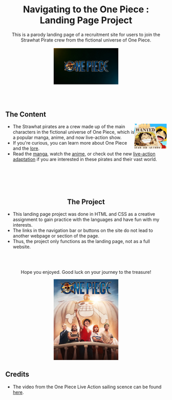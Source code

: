 <h1 align="center">Navigating to the One Piece : Landing Page Project</h1>
<p align="center">
  This is a parody landing page of a recruitment site for users to join the Strawhat Pirate crew from the fictional universe of One Piece.
  <br></br>
  
  <img width="40%" height="40%" src="https://github.com/m-saylor/one-piece-landing-page/blob/main/readme-media/one-piece-logo-black-background.jpg">
</p>

<br></br>

## The Content
<img src="https://github.com/m-saylor/one-piece-landing-page/blob/main/readme-media/luffy-wanted-poster.gif" height="20%" width="20%" align="right"/>

- The Strawhat pirates are a crew made up of the main characters in the fictional universe of One Piece, which is a popular manga, anime, and now live-action show.
- If you're curious, you can learn more about One Piece and the [lore](https://onepiece.fandom.com/wiki/One_Piece_Wiki).
- Read the [manga](https://mangaplus.shueisha.co.jp/titles/100020), watch the [anime](https://www.crunchyroll.com/series/GRMG8ZQZR/one-piece), or check out the new [live-action adaptation](https://www.netflix.com/title/80217863) if you are interested in these pirates and their vast world.

<br></br>
<br></br>

<h2 align="center">The Project</h2>

- This landing page project was done in HTML and CSS as a creative assignment to gain practice with the languages and have fun with my interests.
- The links in the navigation bar or buttons on the site do not lead to another webpage or section of the page.
- Thus, the project only functions as the landing page, not as a full website.

<br></br>

<p align="center">
  Hope you enjoyed. Good luck on your journey to the treasure!
</p>

<p align="center">
  <img width="40%" height="40%" src="https://github.com/m-saylor/one-piece-landing-page/blob/main/readme-media/one-piece-liveaction-poster.jpg">
</p>

## Credits
- The video from the One Piece Live Action sailing scence can be found [here](https://youtu.be/AaUcgtfATiE?si=0-QBdGpiVOELBEUc).
